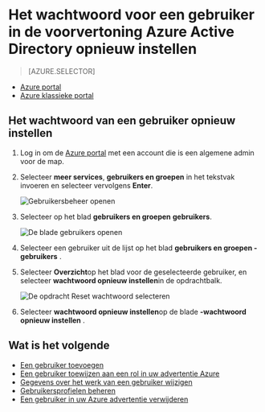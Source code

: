 <properties
    pageTitle="Opnieuw instellen van het wachtwoord van een gebruiker in Active Directory Azure voorbeeld | Microsoft Azure"
    description="Wordt uitgelegd hoe u het wachtwoord voor een gebruiker in Azure Active Directory opnieuw instellen"
    services="active-directory"
    documentationCenter=""
    authors="curtand"
    manager="femila"
    editor=""/>

<tags
    ms.service="active-directory"
    ms.workload="identity"
    ms.tgt_pltfrm="na"
    ms.devlang="na"
    ms.topic="article"
    ms.date="10/13/2016"
    ms.author="curtand"/>

# <a name="reset-the-password-for-a-user-in-azure-active-directory-preview"></a>Het wachtwoord voor een gebruiker in de voorvertoning Azure Active Directory opnieuw instellen

> [AZURE.SELECTOR]
- [Azure portal](active-directory-users-reset-password-azure-portal.md)
- [Azure klassieke portal](active-directory-create-users-reset-password.md)


## <a name="how-to-reset-the-password-for-a-user"></a>Het wachtwoord van een gebruiker opnieuw instellen

1.  Log in om de [Azure portal](https://portal.azure.com) met een account die is een algemene admin voor de map.

2.  Selecteer **meer services**, **gebruikers en groepen** in het tekstvak invoeren en selecteer vervolgens **Enter**.

    ![Gebruikersbeheer openen](./media/active-directory-users-reset-password-azure-portal/create-users-user-management.png)

3.  Selecteer op het blad **gebruikers en groepen** **gebruikers**.

    ![De blade gebruikers openen](./media/active-directory-users-reset-password-azure-portal/create-users-open-users-blade.png)

4. Selecteer een gebruiker uit de lijst op het blad **gebruikers en groepen - gebruikers** .

5. Selecteer **Overzicht**op het blad voor de geselecteerde gebruiker, en selecteer **wachtwoord opnieuw instellen**in de opdrachtbalk.

    ![De opdracht Reset wachtwoord selecteren](./media/active-directory-users-reset-password-azure-portal/create-users-reset-password-command.png)

6. Selecteer **wachtwoord opnieuw instellen**op de blade **-wachtwoord opnieuw instellen** .

## <a name="whats-next"></a>Wat is het volgende

- [Een gebruiker toevoegen](active-directory-users-create-azure-portal.md)
- [Een gebruiker toewijzen aan een rol in uw advertentie Azure](active-directory-users-assign-role-azure-portal.md)
- [Gegevens over het werk van een gebruiker wijzigen](active-directory-users-work-info-azure-portal.md)
- [Gebruikersprofielen beheren](active-directory-users-profile-azure-portal.md)
- [Een gebruiker in uw Azure advertentie verwijderen](active-directory-users-delete-user-azure-portal.md)
